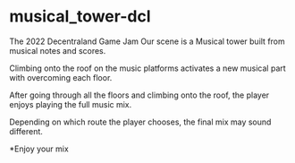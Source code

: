 # musical_tower-dcl
The 2022 Decentraland Game Jam
Our scene is a  Musical tower built from musical notes and scores.

Climbing onto the roof on the music platforms activates a new musical part with overcoming each floor.

After going through all the floors and climbing onto the roof, the player enjoys playing the full music mix.

Depending on which route the player chooses, the final mix may sound different.

*Enjoy your mix
